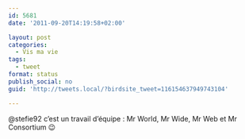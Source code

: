 ```yaml
---
id: 5681
date: '2011-09-20T14:19:58+02:00'

layout: post
categories:
  - Vis ma vie
tags:
  - tweet
format: status
publish_social: no
guid: 'http://tweets.local/?birdsite_tweet=116154637949743104'

---
```


@stefie92 c’est un travail d’équipe : Mr World, Mr Wide, Mr Web et Mr Consortium 😉